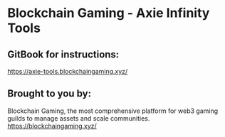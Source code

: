 # Blockchain Gaming - Axie Infinity Tools

## GitBook for instructions: 
https://axie-tools.blockchaingaming.xyz/

## Brought to you by:
Blockchain Gaming, the most comprehensive platform for web3 gaming guilds to manage assets and scale communities.
https://blockchaingaming.xyz/
